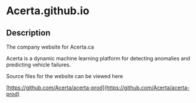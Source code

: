 Acerta.github.io
================

## Description

The company website for Acerta.ca

Acerta is a dynamic machine learning platform for detecting anomalies and predicting vehicle failures.

Source files for the website can be viewed here

[https://github.com/Acerta/acerta-prod](https://github.com/Acerta/acerta-prod)


